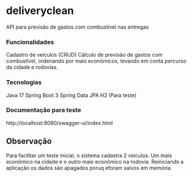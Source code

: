 # deliveryclean
 API para previsão de gastos com combustível nas entregas
 
 ### Funcionalidades
 Cadastro de veículos (CRUD)
 Cálculo de previsão de gastos com combustível, ordenando por mais econômicos, levando em conta percurso da cidade e rodovias.
 
 ### Tecnologias
 
 Java 17
  Spring Boot 3
 Spring Data JPA
 H2 (Para teste)
  
### Documentação para teste
http://localhost:8080/swagger-ui/index.html

## Observação
Para facilitar um teste inicial, o sistema cadastra 2 veículos. Um mais econômico na cidade e o outro mais econômico na rodovia.
Reiniciando a aplicação os dados são apagados poruq eforam salvos em memória.
